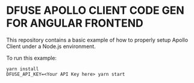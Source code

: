 # DFUSE APOLLO CLIENT CODE GEN FOR ANGULAR FRONTEND

This repository contains a basic example of how to properly setup
Apollo Client under a Node.js environment.

To run this example:

    yarn install
    DFUSE_API_KEY=<Your API Key here> yarn start
